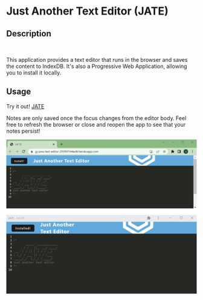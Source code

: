 # Just Another Text Editor (JATE)

## Description

<br>

This application provides a text editor that runs in the browser and saves the content to IndexDB. It's also a Progressive Web Application, allowing you to install it locally.

## Usage

Try it out!
[JATE](https://jg-pwa-text-editor-29395f144ed6.herokuapp.com/)

Notes are only saved once the focus changes from the editor body. Feel free to refresh the browser or close and reopen the app to see that your notes persist!

![JATE From A Browser](readme-assets/jate-in-browser.png)

![JATE Stand Alone Application](readme-assets/jate-on-your-machine.png)
